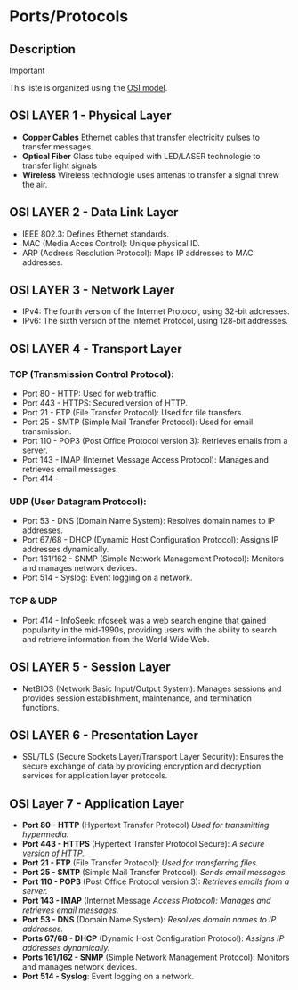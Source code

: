 # Ports/Protocols
## Description
>[!important]
>This liste is organized using the [OSI model](https://en.wikipedia.org/wiki/OSI_model).
## OSI LAYER 1 - Physical Layer
- **Copper Cables** Ethernet cables that transfer electricity pulses to transfer messages.
- **Optical Fiber** Glass tube equiped with LED/LASER technologie to transfer light signals
- **Wireless** Wireless technologie uses antenas to transfer a signal threw the air.
## OSI LAYER 2 - Data Link Layer
- IEEE 802.3: Defines Ethernet standards.
- MAC (Media Acces Control): Unique physical ID.
- ARP (Address Resolution Protocol): Maps IP addresses to MAC addresses.
## OSI LAYER 3 - Network Layer
- IPv4: The fourth version of the Internet Protocol, using 32-bit addresses.
- IPv6: The sixth version of the Internet Protocol, using 128-bit addresses.
## OSI LAYER 4 - Transport Layer
### TCP (Transmission Control Protocol):
- Port 80 - HTTP: Used for web traffic.
- Port 443 - HTTPS: Secured version of HTTP.
- Port 21 - FTP (File Transfer Protocol): Used for file transfers.
- Port 25 - SMTP (Simple Mail Transfer Protocol): Used for email transmission.
- Port 110 - POP3 (Post Office Protocol version 3): Retrieves emails from a server.
- Port 143 - IMAP (Internet Message Access Protocol): Manages and retrieves email messages.
- Port 414 - 
### UDP (User Datagram Protocol):
- Port 53 - DNS (Domain Name System): Resolves domain names to IP addresses.
- Port 67/68 - DHCP (Dynamic Host Configuration Protocol): Assigns IP addresses dynamically.
- Port 161/162 - SNMP (Simple Network Management Protocol): Monitors and manages network devices.
- Port 514 - Syslog: Event logging on a network.
### TCP & UDP
- Port 414 - InfoSeek: nfoseek was a web search engine that gained popularity in the mid-1990s, providing users with the ability to search and retrieve information from the World Wide Web.
## OSI LAYER 5 - Session Layer
- NetBIOS (Network Basic Input/Output System): Manages sessions and provides session establishment, maintenance, and termination functions.
## OSI LAYER 6 - Presentation Layer
- SSL/TLS (Secure Sockets Layer/Transport Layer Security): Ensures the secure exchange of data by providing encryption and decryption services for application layer protocols.
## OSI Layer 7 - Application Layer
- **Port 80 - HTTP** (Hypertext Transfer Protocol) *Used for transmitting hypermedia.*
- **Port 443 - HTTPS** (Hypertext Transfer Protocol Secure): *A secure version of HTTP.*
- **Port 21 - FTP** (File Transfer Protocol): *Used for transferring files.*
- **Port 25 - SMTP** (Simple Mail Transfer Protocol): *Sends email messages.*
- **Port 110 - POP3** (Post Office Protocol version 3): *Retrieves emails from a server.*
- **Port 143 - IMAP** (Internet Message *Access Protocol): Manages and retrieves email messages.*
- **Port 53 - DNS** (Domain Name System): *Resolves domain names to IP addresses.*
- **Ports 67/68 - DHCP** (Dynamic Host Configuration Protocol): *Assigns IP addresses dynamically.*
- **Ports 161/162 - SNMP** (Simple Network Management Protocol): Monitors and manages network devices.
- **Port 514 - Syslog**: Event logging on a network.


